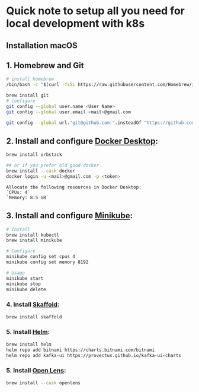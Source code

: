# Quick note to setup all you need for local development with k8s

## Installation macOS

## 1. Homebrew and Git
```bash
# install homebrew
/bin/bash -c "$(curl -fsSL https://raw.githubusercontent.com/Homebrew/install/HEAD/install.sh)"

brew install git
# configure
git config --global user.name <User Name>
git config --global user.email <mail>@gmail.com

git config --global url."git@github.com:".insteadOf "https://github.com/"
```

## 2. Install and configure [Docker Desktop](https://www.docker.com/products/docker-desktop/):
```bash
brew install orbstack

## or if you prefer old good docker
brew install --cask docker
docker login -u <mail>@gmail.com -p <token>
```

    Allocate the following resources in Docker Desktop:  
    `CPUs: 4`  
    `Memory: 8.5 GB`  

## 3. Install and configure [Minikube](https://minikube.sigs.k8s.io/):

```bash
# Install
brew install kubectl
brew install minikube

# Configure
minikube config set cpus 4
minikube config set memory 8192

# Usage
minikube start
minikube stop
minikube delete
```

### 4. Install [Skaffold](https://skaffold.dev/):
```bash
brew install skaffold
```

### 5. Install [Helm](https://skaffold.dev/):
```bash
brew install helm
helm repo add bitnami https://charts.bitnami.com/bitnami
helm repo add kafka-ui https://provectus.github.io/kafka-ui-charts
```

### 5. Install [Open Lens](https://flathub.org/apps/dev.k8slens.OpenLens):

```bash
brew install --cask openlens
```